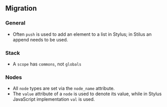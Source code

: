 ## Migration

### General

 - Often `push` is used to add an element to a list in Stylus; in Stilus an append needs to be used.

### Stack

 - A `scope` has `commons`, not `globals`

### Nodes

 - All `node` types are set via the `node_name` attribute.
 - The `value` attribute of a `node` is used to denote its value, while in Stylus JavaScript implementation `val` is used.

